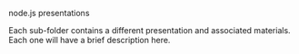 node.js presentations

Each sub-folder contains a different presentation and associated materials. Each
one will have a brief description here.
